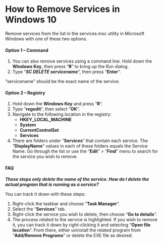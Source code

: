 # How to Remove Services in Windows 10



Remove services from the list in the services.msc utility in Microsoft Windows with one of these two options.

#### Option 1 – Command

1. You can also remove services using a command line. Hold down the **Windows Key**, then press “**R**” to bring up the Run dialog.
2. Type “_**SC DELETE servicename**_“, then press “**Enter**“.

“servicename” should be the exact name of the service.

#### Option 2 – Registry

1. Hold down the **Windows Key** and press “**R**“.
2. Type “**regedit**“, then select “**OK**“.
3. Navigate to the following location in the registry:
   * **HKEY\_LOCAL\_MACHINE**
   * **System**
   * **CurrentControlSet**
   * **Services**
4. There are folders under “**Services**” that contain each service. The “**DisplayName**” values in each of these folders equals the Service Name. Go through the list or use the “**Edit**” &gt; “**Find**” menu to search for the service you wish to remove.

#### FAQ

_**These steps only delete the name of the service. How do I delete the actual program that is running as a service?**_

You can track it down with these steps:

1. Right-click the taskbar and choose “**Task Manager**“.
2. Select the “**Services**” tab.
3. Right-click the service you wish to delete, then choose “**Go to details**“.
4. The process related to the service is highlighted. If you wish to remove it, you can track it down by right-clicking it and selecting “**Open file location**“. From there, either uninstall the related program from “**Add/Remove Programs**” or delete the EXE file as desired.

